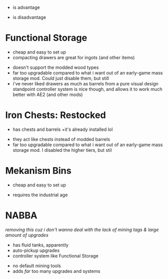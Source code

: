 + is advantage
- is disadvantage

# Functional Storage
+ cheap and easy to set up
+ compacting drawers are great for ingots (and other items)
- doesn't support the modded wood types
- far too upgradable compared to what i want out of an early-game mass storage mod. Could just disable them, but still
- i've never liked drawers as much as barrels from a pure visual design standpoint
controller system is nice though, and allows it to work much better with AE2 (and other mods)


# Iron Chests: Restocked
+ has chests and barrels
+it's already installed lol
- they act like chests instead of modded barrels 
- far too upgradable compared to what i want out of an early-game mass storage mod. I disabled the higher tiers, but stil


# Mekanism Bins
+ cheap and easy to set up
- requires the industrial age


# NABBA
*removing this cuz i don't wanna deal with the lack of mining tags & large amount of upgrades*

+ has fluid tanks, apparently
+ auto-pickup upgrades
+ controller system like Functional Storage
- no default mining tools
- adds *far* too many upgrades and systems